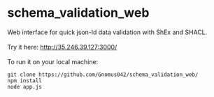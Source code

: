 # schema_validation_web
Web interface for quick json-ld data validation with ShEx and SHACL. </br></br>
Try it here: http://35.246.39.127:3000/ </br></br>
To run it on your local machine:
```
git clone https://github.com/Gnomus042/schema_validation_web/
npm install
node app.js
```

